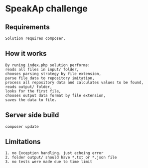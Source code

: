 # SpeakAp challenge

## Requirements
```
Solution requires composer.
```

## How it works
```
By runing index.php solution performs:
reads all files in input/ folder, 
chooses parsing strategy by file extension,
parse file data to repository imitation,
process all repository data and calculates values to be found,
reads output/ folder,
looks for the first file,
chooses output data format by file extension,
saves the data to file.
```

## Server side build
```
composer update
```


## Limitations
```
1. no Exception handling. just echoing error
2. folder output/ should have *.txt or *.json file
3. no tests were made due to time limit
```
